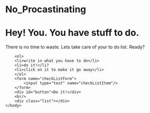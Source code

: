 No_Procastinating
=================

<!DOCTYPE html>
<html>
    <head>
      <title>No Procrastinating!</title>
        <link rel="stylesheet" type="text/css" href="stylesheet.css"/>
        <script type="text/javascript" src="script.js"></script>
  </head>
	<body>
        <h1>Hey! You. You have stuff to do.</h1>
      <p>There is no time to waste. Lets take care of your to do list. Ready? </p>
        
        <ol>
        <li>write in what you have to do</li>
        <li>do it!</li?
        <li>click on it to make it go away</li>
        </ol>
		<form name="checkListForm">
			<input type="text" name="checkListItem"/>
		</form>
		<div id="button">Do it!</div>
		<br/>
		<div class="list"></div>
	</body>
</html>
